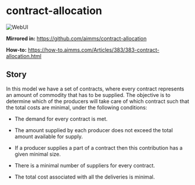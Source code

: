 # contract-allocation

![WebUI](https://img.shields.io/badge/UI-WebUI-success)

**Mirrored in:** https://github.com/aimms/contract-allocation

**How-to:** https://how-to.aimms.com/Articles/383/383-contract-allocation.html

## Story

In this model we have a set of contracts, where every contract represents an amount of commodity that has to be supplied. The objective is to determine which of the producers will take care of which contract such that the total costs are minimal, under the following conditions:


- The demand for every contract is met.

- The amount supplied by each producer does not exceed the total amount available for supply.

- If a producer supplies a part of a contract then this contribution has a given minimal size.

- There is a minimal number of suppliers for every contract. 

- The total cost associated with all the deliveries is minimal.